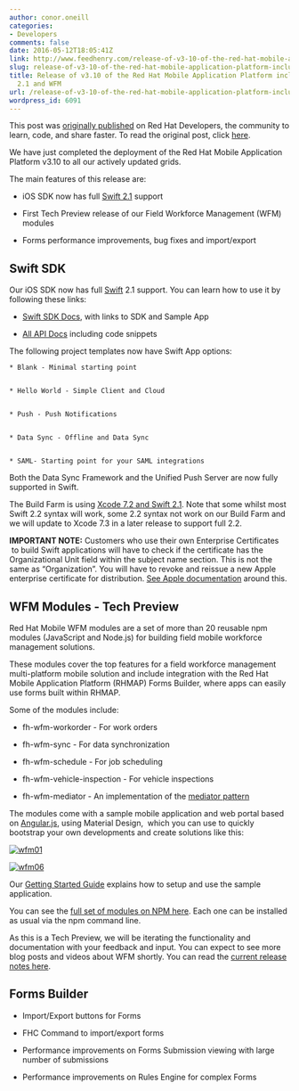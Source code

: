 ```yaml
---
author: conor.oneill
categories:
- Developers
comments: false
date: 2016-05-12T18:05:41Z
link: http://www.feedhenry.com/release-of-v3-10-of-the-red-hat-mobile-application-platform-including-swift-2-1-and-wfm/
slug: release-of-v3-10-of-the-red-hat-mobile-application-platform-including-swift-2-1-and-wfm
title: Release of v3.10 of the Red Hat Mobile Application Platform including Swift
  2.1 and WFM
url: /release-of-v3-10-of-the-red-hat-mobile-application-platform-including-swift-2-1-and-wfm/
wordpress_id: 6091
---
```


This post was [originally published](http://developerblog.redhat.com/) on Red Hat Developers, the community to learn, code, and share faster. To read the original post, click [here](http://developers.redhat.com/blog/2016/05/12/announcing-v3-10-of-the-red-hat-mobile-application-platform-including-swift-2-1-and-wfm/).

We have just completed the deployment of the Red Hat Mobile Application Platform v3.10 to all our actively updated grids.



The main features of this release are:




    
  * iOS SDK now has full [Swift 2.1](https://developer.apple.com/swift/) support

    
  * First Tech Preview release of our Field Workforce Management (WFM) modules

    
  * Forms performance improvements, bug fixes and import/export





## Swift SDK



Our iOS SDK now has full [Swift](https://developer.apple.com/swift/) 2.1 support. You can learn how to use it by following these links:




    
  * [Swift SDK Docs](https://docs.feedhenry.com/v3/dev_tools/sdks/ios-swift.html), with links to SDK and Sample App

    
  * [All API Docs](http://docs.feedhenry.com/v3/api.html) including code snippets



The following project templates now have Swift App options:



    
    * Blank - Minimal starting point

    
    * Hello World - Simple Client and Cloud

    
    * Push - Push Notifications

    
    * Data Sync - Offline and Data Sync

    
    * SAML- Starting point for your SAML integrations






Both the Data Sync Framework and the Unified Push Server are now fully supported in Swift.

The Build Farm is using [Xcode 7.2 and Swift 2.1](https://developer.apple.com/swift/resources/). Note that some whilst most Swift 2.2 syntax will work, some 2.2 syntax not work on our Build Farm and we will update to Xcode 7.3 in a later release to support full 2.2.



**IMPORTANT NOTE:** Customers who use their own Enterprise Certificates  to build Swift applications will have to check if the certificate has the Organizational Unit field within the subject name section. This is not the same as “Organization”. You will have to revoke and reissue a new Apple enterprise certificate for distribution. [See Apple documentation](https://developer.apple.com/support/certificates/expiration/) around this.



## WFM Modules - Tech Preview



Red Hat Mobile WFM modules are a set of more than 20 reusable npm modules (JavaScript and Node.js) for building field mobile workforce management solutions.



These modules cover the top features for a field workforce management multi-platform mobile solution and include integration with the Red Hat Mobile Application Platform (RHMAP) Forms Builder, where apps can easily use forms built within RHMAP.



Some of the modules include:




    
  * fh-wfm-workorder - For work orders

    
  * fh-wfm-sync - For data synchronization

    
  * fh-wfm-schedule - For job scheduling

    
  * fh-wfm-vehicle-inspection - For vehicle inspections

    
  * fh-wfm-mediator - An implementation of the [mediator pattern](https://addyosmani.com/largescalejavascript/)





The modules come with a sample mobile application and web portal based on [Angular.js](https://angularjs.org/), using Material Design,  which you can use to quickly bootstrap your own developments and create solutions like this:

[![wfm01](/wp-content/uploads/2016/05/wfm01.jpg)](/wp-content/uploads/2016/05/wfm01.jpg)



[![wfm06](/wp-content/uploads/2016/05/wfm06.png)](/wp-content/uploads/2016/05/wfm06.png)

Our [Getting Started Guide](https://github.com/feedhenry-staff/wfm-doc/blob/master/Getting-Started.md) explains how to setup and use the sample application.



You can see the [full set of modules on NPM here](https://www.npmjs.com/search?q=fh-wfm). Each one can be installed as usual via the npm command line.



As this is a Tech Preview, we will be iterating the functionality and documentation with your feedback and input. You can expect to see more blog posts and videos about WFM shortly. You can read the [current release notes here](https://github.com/feedhenry-staff/wfm-doc/blob/master/Release-Notes.md).



## Forms Builder






    
  * Import/Export buttons for Forms

    
  * FHC Command to import/export forms

    
  * Performance improvements on Forms Submission viewing with large number of submissions

    
  * Performance improvements on Rules Engine for complex Forms




